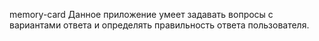 memory-card
Данное приложение умеет задавать вопросы с вариантами ответа и определять правильность ответа пользователя.

